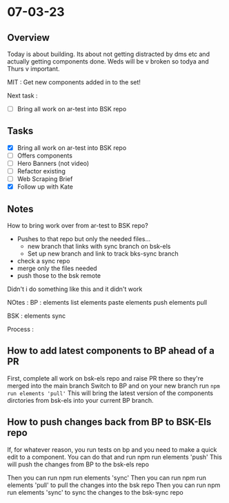 # 07-03-23

## Overview

Today is about building. Its about not getting distracted by dms etc and actually getting components done. Weds will be v broken so todya and Thurs v important.

MIT :
Get new components added in to the set!

Next task :
- [ ] Bring all work on ar-test into BSK repo

## Tasks
- [x] Bring all work on ar-test into BSK repo
- [ ] Offers components
- [ ] Hero Banners (not video)
- [ ] Refactor existing
- [ ] Web Scraping Brief
- [x] Follow up with Kate

## Notes

How to bring work over from ar-test to BSK repo?
- Pushes to that repo but only the needed files...
    - new branch that links with sync branch on bsk-els
    - Set up new branch and link to track bks-sync branch
- check a sync repo
- merge only the files needed
- push those to the bsk remote

Didn't i do something like this and it didn't work


NOtes :
BP :
elements list
elements paste
elements push
elements pull


BSK :
elements sync

Process :

## How to add latest components to BP ahead of a PR
First, complete all work on bsk-els repo and raise PR there so they're merged into the main branch
Switch to BP and on your new branch run `npm run elements 'pull'`
This will bring the latest version of the components dirctories from bsk-els into your current BP branch.

## How to push changes back from BP to BSK-Els repo
If, for whatever reason, you run tests on bp and you need to make a quick edit to a component. You can do that and run npm run elements 'push'
This will push the changes from BP to the bsk-els repo


Then you can run npm run elements 'sync'
Then you can run npm run elements 'pull' to pull the changes into the bsk repo
Then you can run npm run elements 'sync' to sync the changes to the bsk-sync repo
